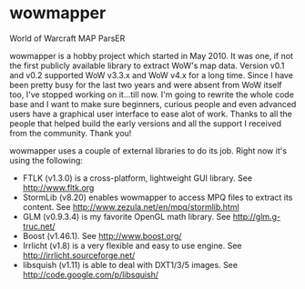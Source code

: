 wowmapper
=========

World of Warcraft MAP ParsER

wowmapper is a hobby project which started in May 2010. It was one, if not the first publicly available library to extract WoW's map data. Version v0.1 and v0.2 supported WoW v3.3.x and WoW v4.x for a long time. Since I have been pretty busy for the last two years and were absent from WoW itself too, I've stopped working on it...till now. I'm going to rewrite the whole code base and I want to make sure beginners, curious people and even advanced users have a graphical user interface to ease alot of work. Thanks to all the people that helped build the early versions and all the support I received from the community. Thank you!

wowmapper uses a couple of external libraries to do its job.
Right now it's using the following:
- FTLK (v1.3.0) is a cross-platform, lightweight GUI library. See http://www.fltk.org
- StormLib (v8.20) enables wowmapper to access MPQ files to extract its content. See http://www.zezula.net/en/mpq/stormlib.html
- GLM (v0.9.3.4) is my favorite OpenGL math library. See http://glm.g-truc.net/
- Boost (v1.46.1). See http://www.boost.org/
- Irrlicht (v1.8) is a very flexible and easy to use engine. See http://irrlicht.sourceforge.net/
- libsquish (v1.11) is able to deal with DXT1/3/5 images. See http://code.google.com/p/libsquish/
